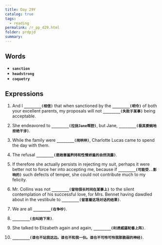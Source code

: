 ```yaml
---
title: Day 29Y
catalog: true
tags: 
  - reading
permalink: /r_pp_d29.html
folder: prdpjd
summary: 
---
```


## Words

-   <b data-toggle="tooltip" data-original-title="{{site.data.glossary.sanction}}">`sanction`</b>
-   <b data-toggle="tooltip" data-original-title="{{site.data.glossary.headstrong}}">`headstrong`</b>
-   <b data-toggle="tooltip" data-original-title="{{site.data.glossary.coquetry}}">`coquetry`</b>


## Expressions

1.  And I <b data-toggle="tooltip" data-original-title="{{site.data.answers.d29_a}}">`________(相信)`</b> that when sanctioned by the <b data-toggle="tooltip" data-original-title="{{site.data.answers.d29_a2}}">`________(明令)`</b> of both your excellent parents, my proposals will not <b data-toggle="tooltip" data-original-title="{{site.data.answers.d29_a3}}">`________(失败于某事)`</b> being acceptable.

2.  She endeavored to <b data-toggle="tooltip" data-original-title="{{site.data.answers.d29_b}}">`________(拉拢Jane帮腔)`</b>, but Jane, <b data-toggle="tooltip" data-original-title="{{site.data.answers.d29_b2}}">`________(极其委婉地拒绝干涉)`</b>.

3.  While the family were <b data-toggle="tooltip" data-original-title="{{site.data.answers.d29_c}}">`________(闹哄哄)`</b>, Charlotte Lucas came to spend the day with them.

4.  The refusal <b data-toggle="tooltip" data-original-title="{{site.data.answers.d29_d}}">`________(是她害羞矜持和性情娇羞的自然流露)`</b>.

5.  If therefore she actually persists in rejecting my suit, perhaps it were better not to force her into accepting me, because if <b data-toggle="tooltip" data-original-title="{{site.data.answers.d29_e}}">`________(可能受..影响的)`</b> such defects of temper, she could not contribute much to my felicity.

6.  Mr. Collins was not <b data-toggle="tooltip" data-original-title="{{site.data.answers.d29_f}}">`________(留他很长时间在某事上)`</b> to the silent contemplation of his successful love, for Mrs. Bennet having dawdled about in the vestibule to <b data-toggle="tooltip" data-original-title="{{site.data.answers.d29_f2}}">`________(留意着这场对话的结果)`</b>.

7.  We are all <b data-toggle="tooltip" data-original-title="{{site.data.answers.d29_g}}">`________(在争吵)`</b>.

8.  <b data-toggle="tooltip" data-original-title="{{site.data.answers.d29_h}}">`________(去叫她下来)`</b>.

9.  She talked to Elizabeth again and again, <b data-toggle="tooltip" data-original-title="{{site.data.answers.d29_i}}">`________(利诱威逼轮番上阵)`</b>.

10. <b data-toggle="tooltip" data-original-title="{{site.data.answers.d29_j}}">`________(谁也不站我这边。谁也不和我一伙。谁也不可怜可怜我那脆弱的神经)`</b>.
